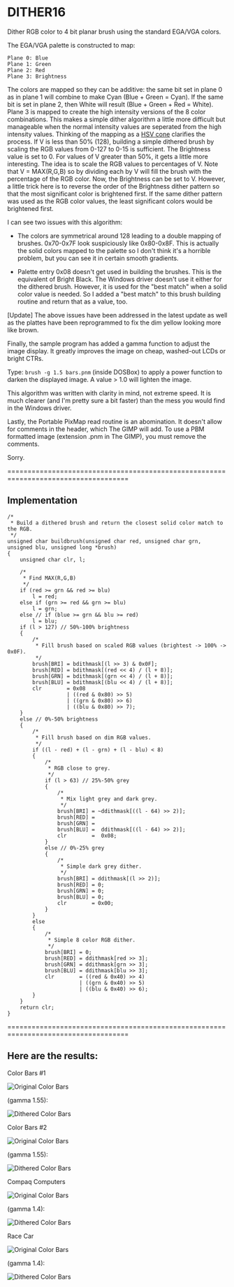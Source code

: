 # DITHER16
Dither RGB color to 4 bit planar brush using the standard EGA/VGA colors.

The EGA/VGA palette is constructed to map:

    Plane 0: Blue
    Plane 1: Green
    Plane 2: Red
    Plane 3: Brightness

The colors are mapped so they can be additive: the same bit set in plane 0 as in plane 1 will combine to make Cyan (Blue + Green = Cyan). If the same bit is set in plane 2, then White will result (Blue + Green + Red = White). Plane 3 is mapped to create the high intensity versions of the 8 color combinations.  This makes a simple dither algorithm a little more difficult but manageable when the normal intensity values are seperated from the high intensity values. Thinking of the mapping as a [HSV cone](https://en.wikipedia.org/wiki/HSL_and_HSV) clarifies the process. If V is less than 50% (128), building a simple dithered brush by scaling the RGB values from 0-127 to 0-15 is sufficient. The Brightness value is set to 0. For values of V greater than 50%, it gets a little more interesting. The idea is to scale the RGB values to percentages of V. Note that V = MAX(R,G,B) so by dividing each by V will fill the brush with the percentage of the RGB color. Now, the Brightness can be set to V. However, a little trick here is to reverse the order of the Brightness dither pattern so that the most significant color is brightened first. If the same dither pattern was used as the RGB color values, the least significant colors would be brightened first.

I can see two issues with this algorithm:

+ The colors are symmetrical around 128 leading to a double mapping of brushes. 0x70-0x7F look suspiciously like 0x80-0x8F. This is actually the solid colors mapped to the palette so I don't think it's a horrible problem, but you can see it in certain smooth gradients.

+ Palette entry 0x08 doesn't get used in building the brushes. This is the equivalent of Bright Black. The Windows driver doesn't use it either for the dithered brush. However, it is used for the "best match" when a solid color value is needed. So I added a "best match" to this brush building routine and return that as a value, too.

[Update]
The above issues have been addressed in the latest update as well as the plattes have been reprogrammed to fix the dim yellow looking more like brown.

Finally, the sample program has added a gamma function to adjust the image display. It greatly improves the image on cheap, washed-out LCDs or bright CTRs.

Type: `brush -g 1.5 bars.pnm` (inside DOSBox) to apply a power function to darken the displayed image. A value > 1.0 will lighten the image.

This algorithm was written with clarity in mind, not extreme speed. It is much clearer (and I'm pretty sure a bit faster) than the mess you would find in the Windows driver.

Lastly, the Portable PixMap read routine is an abomination. It doesn't allow for comments in the header, which The GIMP will add. To use a PBM formatted image (extension .pnm in The GIMP), you must remove the comments.

Sorry.

====================================================================================

## Implementation

```
/*
 * Build a dithered brush and return the closest solid color match to the RGB.
 */
unsigned char buildbrush(unsigned char red, unsigned char grn, unsigned blu, unsigned long *brush)
{
    unsigned char clr, l;

    /*
     * Find MAX(R,G,B)
     */
    if (red >= grn && red >= blu)
        l = red;
    else if (grn >= red && grn >= blu)
        l = grn;
    else // if (blue >= grn && blu >= red)
        l = blu;
    if (l > 127) // 50%-100% brightness
    {
        /*
         * Fill brush based on scaled RGB values (brightest -> 100% -> 0x0F).
         */
        brush[BRI] = bdithmask[(l >> 3) & 0x0F];
        brush[RED] = bdithmask[(red << 4) / (l + 8)];
        brush[GRN] = bdithmask[(grn << 4) / (l + 8)];
        brush[BLU] = bdithmask[(blu << 4) / (l + 8)];
        clr        = 0x08
                   | ((red & 0x80) >> 5)
                   | ((grn & 0x80) >> 6)
                   | ((blu & 0x80) >> 7);
    }
    else // 0%-50% brightness
    {
        /*
         * Fill brush based on dim RGB values.
         */
        if ((l - red) + (l - grn) + (l - blu) < 8)
        {
            /*
             * RGB close to grey.
             */
            if (l > 63) // 25%-50% grey
            {
                /*
                 * Mix light grey and dark grey.
                 */
                brush[BRI] = ~ddithmask[((l - 64) >> 2)];
                brush[RED] =
                brush[GRN] =
                brush[BLU] =  ddithmask[((l - 64) >> 2)];
                clr        =  0x08;
            }
            else // 0%-25% grey
            {
                /*
                 * Simple dark grey dither.
                 */
                brush[BRI] = ddithmask[(l >> 2)];
                brush[RED] = 0;
                brush[GRN] = 0;
                brush[BLU] = 0;
                clr        = 0x00;
            }
        }
        else
        {
            /*
             * Simple 8 color RGB dither.
             */
            brush[BRI] = 0;
            brush[RED] = ddithmask[red >> 3];
            brush[GRN] = ddithmask[grn >> 3];
            brush[BLU] = ddithmask[blu >> 3];
            clr        = ((red & 0x40) >> 4)
                       | ((grn & 0x40) >> 5)
                       | ((blu & 0x40) >> 6);
        }
    }
    return clr;
}
```

====================================================================================

## Here are the results:

Color Bars #1

![Original Color Bars](https://github.com/dschmenk/DITHER16/blob/master/images/bars1.jpg)

(gamma 1.55):

![Dithered Color Bars](https://github.com/dschmenk/DITHER16/blob/master/images/bars1.a.png)


Color Bars #2

![Original Color Bars](https://github.com/dschmenk/DITHER16/blob/master/images/bars2.jpg)

(gamma 1.55):

![Dithered Color Bars](https://github.com/dschmenk/DITHER16/blob/master/images/bars2.a.png)

Compaq Computers

![Original Color Bars](https://github.com/dschmenk/DITHER16/blob/master/images/compaqs.jpg)

(gamma 1.4):

![Dithered Color Bars](https://github.com/dschmenk/DITHER16/blob/master/images/compaqs.a.png)

Race Car

![Original Color Bars](https://github.com/dschmenk/DITHER16/blob/master/images/racecar.jpg)

(gamma 1.4):

![Dithered Color Bars](https://github.com/dschmenk/DITHER16/blob/master/images/racecar.a.png)
